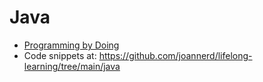 # Java

- [Programming by Doing](programmingbydoing.com)
- Code snippets at: https://github.com/joannerd/lifelong-learning/tree/main/java
